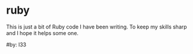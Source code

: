 ruby
====
This is just a bit of Ruby code I have been writing. To keep my skills sharp and I hope it helps some one.

#by: l33